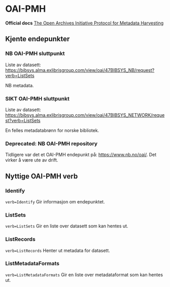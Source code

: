 # OAI-PMH

**Official docs**
[The Open Archives Initiative Protocol for Metadata Harvesting](http://www.openarchives.org/OAI/openarchivesprotocol.html)


## Kjente endepunkter

### NB OAI-PMH sluttpunkt
Liste av datasett: https://bibsys.alma.exlibrisgroup.com/view/oai/47BIBSYS_NB/request?verb=ListSets

NB metadata.

### SIKT OAI-PMH sluttpunkt

Liste av datasett: https://bibsys.alma.exlibrisgroup.com/view/oai/47BIBSYS_NETWORK/request?verb=ListSets

En felles metadatabrønn for norske bibliotek.

### Deprecated: NB OAI-PMH repository

Tidligere var det et OAI-PMH endepunkt på: https://www.nb.no/oai/. Det virker å være ute av drift.

## Nyttige OAI-PMH verb

### Identify
`verb=Identify` Gir informasjon om endepunktet.

### ListSets
`verb=ListSets` Gir en liste over datasett som kan hentes ut.

### ListRecords
`verb=ListRecords` Henter ut metadata for datasett.

### ListMetadataFormats

`verb=ListMetadataFormats` Gir en liste over metadataformat som kan hentes ut.
